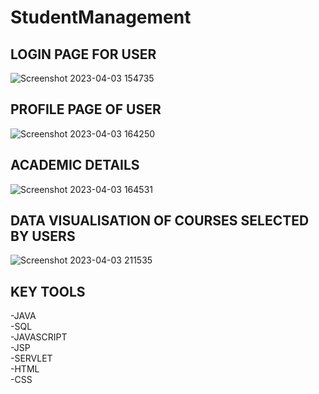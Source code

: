 # StudentManagement
<h2>LOGIN PAGE FOR USER</h2>

![Screenshot 2023-04-03 154735](https://user-images.githubusercontent.com/125106146/229565486-17afec02-7bd7-4fb0-9c54-04b7043f1cef.png)

<h2>PROFILE PAGE OF USER</h2>

![Screenshot 2023-04-03 164250](https://user-images.githubusercontent.com/125106146/229565787-d8e1a27e-6641-4a18-aa55-7be486ec0ac6.png)

<h2>ACADEMIC DETAILS</h2>

![Screenshot 2023-04-03 164531](https://user-images.githubusercontent.com/125106146/229565900-9166d7c3-ec5d-4d46-b167-8f9a5352a022.png)

<h2>DATA VISUALISATION OF COURSES SELECTED BY USERS</h2>

![Screenshot 2023-04-03 211535](https://user-images.githubusercontent.com/125106146/229566270-4c6cf302-17be-4c8c-8327-af7cdd63411e.png)

<h2>KEY TOOLS</h2>
  -JAVA<br>
  -SQL<br>
  -JAVASCRIPT<br>
  -JSP<br>
  -SERVLET<br>
  -HTML<br>
  -CSS<br>
  
  
